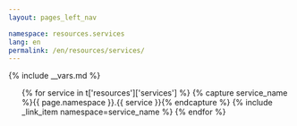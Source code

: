 ```yaml
---
layout: pages_left_nav

namespace: resources.services
lang: en
permalink: /en/resources/services/
---
```


{% include __vars.md %}

<!-- Content starts -->

<ul class="list-unstyled">
  {% for service in t['resources']['services'] %}
    {% capture service_name %}{{ page.namespace }}.{{ service }}{% endcapture %}
    {% include _link_item namespace=service_name %}
  {% endfor %}
</ul>

<!-- Content ends -->